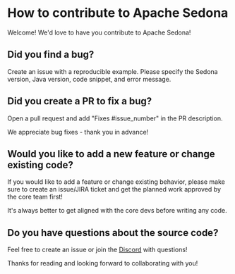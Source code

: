 <!--
 Licensed to the Apache Software Foundation (ASF) under one
 or more contributor license agreements.  See the NOTICE file
 distributed with this work for additional information
 regarding copyright ownership.  The ASF licenses this file
 to you under the Apache License, Version 2.0 (the
 "License"); you may not use this file except in compliance
 with the License.  You may obtain a copy of the License at

   http://www.apache.org/licenses/LICENSE-2.0

 Unless required by applicable law or agreed to in writing,
 software distributed under the License is distributed on an
 "AS IS" BASIS, WITHOUT WARRANTIES OR CONDITIONS OF ANY
 KIND, either express or implied.  See the License for the
 specific language governing permissions and limitations
 under the License.
 -->

# How to contribute to Apache Sedona

Welcome!  We'd love to have you contribute to Apache Sedona!

## Did you find a bug?

Create an issue with a reproducible example.  Please specify the Sedona version, Java version, code snippet, and error message.

## Did you create a PR to fix a bug?

Open a pull request and add "Fixes #issue_number" in the PR description.

We appreciate bug fixes - thank you in advance!

## Would you like to add a new feature or change existing code?

If you would like to add a feature or change existing behavior, please make sure to create an issue/JIRA ticket and get the planned work approved by the core team first!

It's always better to get aligned with the core devs before writing any code.

## Do you have questions about the source code?

Feel free to create an issue or join the [Discord](https://share.hsforms.com/1Ndql_ZigTdmLlVQc_d1o4gqga4q) with questions!

Thanks for reading and looking forward to collaborating with you!
